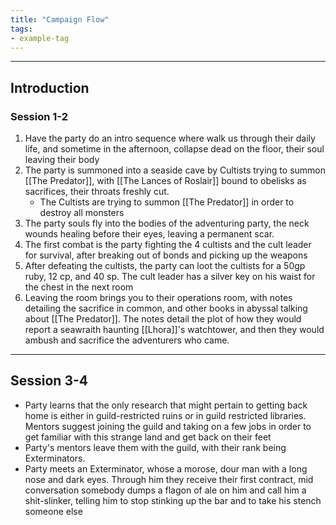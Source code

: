 ```yaml
---
title: "Campaign Flow"
tags:
- example-tag
---
```


***
## Introduction
### Session 1-2
1) Have the party do an intro sequence where walk us through their daily life, and sometime in the afternoon, collapse dead on the floor, their soul leaving their body
2) The party is summoned into a seaside cave by Cultists trying to summon [[The Predator]], with [[The Lances of Roslair]] bound to obelisks as sacrifices, their throats freshly cut.
	- The Cultists are trying to summon [[The Predator]] in order to destroy all monsters
2)  The party souls fly into the bodies of the adventuring party, the neck wounds healing before their eyes, leaving a permanent scar.
3)   The first combat is the party fighting the 4 cultists and the cult leader for survival, after breaking out of bonds and picking up the weapons
4)   After defeating the cultists, the party can loot the cultists for a 50gp ruby, 12 cp, and 40 sp. The cult leader has a silver key on his waist for the chest in the next room
5)   Leaving the room brings you to their operations room, with notes detailing the sacrifice in common, and other books in abyssal talking about [[The Predator]]. The notes detail the plot of how they would report a seawraith haunting [[Lhora]]'s watchtower, and then they would ambush and sacrifice the adventurers who came.

***

## Session 3-4
- Party learns that the only research that might pertain to getting back home is either in guild-restricted ruins or in guild restricted libraries. Mentors suggest joining the guild and taking on a few jobs in order to get familiar with this strange land and get back on their feet
- Party's mentors leave them with the guild, with their rank being Exterminators. 
- Party meets an Exterminator, whose a morose, dour man with a long nose and dark eyes. Through him they receive their first contract, mid conversation somebody dumps a flagon of ale on him and call him a shit-slinker, telling him to stop stinking up the bar and to take his stench someone else
